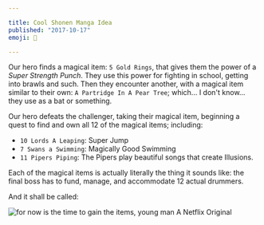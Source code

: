 ```yaml
---

title: Cool Shonen Manga Idea
published: "2017-10-17"
emoji: 🎄

---
```


Our hero finds a magical item: `5 Gold Rings`, that gives them the power of a _Super Strength Punch_. They use this power for fighting in school, getting into brawls and such. Then they encounter another, with a magical item similar to their own: `A Partridge In A Pear Tree`; which... I don't know... they use as a bat or something.

Our hero defeats the challenger, taking their magical item, beginning a quest to find and own all 12 of the magical items; including:

+ `10 Lords A Leaping`: Super Jump
+ `7 Swans a Swimming`: Magically Good Swimming
+ `11 Pipers Piping`: The Pipers play beautiful songs that create Illusions.

Each of the magical items is actually literally the thing it sounds like: the final boss has to fund, manage, and accommodate 12 actual drummers.

And it shall be called:

![for now is the time to gain the items, young man](http://res.cloudinary.com/codogo/image/upload/c_fill,dpr_auto,f_auto,g_auto,q_auto,w_1000/v1507032969/gifts_no_christmas_avml1e) 
A Netflix Original
